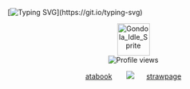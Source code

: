 [![Typing SVG](https://readme-typing-svg.herokuapp.com?font=Times+New+Roman&size=27&pause=1000&color=FFFF00&center=true&vCenter=true&width=915&height=40&lines=My+name+is+Sancho!;And+I%2C+Sancho%2C+declare+upon+my+honor%3A;this+lance+shall+end+that+festering%2C+slothful+dream!)](https://git.io/typing-svg)

<div align="center">
  <img width="65" height="65" alt="Gondola_Idle_Sprite" src="https://github.com/user-attachments/assets/5e471084-60b6-4333-a3f3-c1310c5f8bed" />
</div>

<div align="center">    
  <img src="https://komarev.com/ghpvc/?username=Iimbus&label=⠀bloodfeast⠀&color=FF0000&style=plastic" alt="Profile views"/>
</div>

<p align="center">
  <a href="https://boosfer.atabook.org"/> atabook</a> ⠀⠀
  <img src="https://github.com/user-attachments/assets/78b0cc3b-4817-4e2f-8fa2-808b933817d3"/>⠀⠀
  <a href="https://takumifujiwara.straw
  page"/>strawpage</a>
